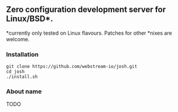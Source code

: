 
## Zero configuration development server for Linux/BSD*.

*currently only tested on Linux flavours. Patches for other *nixes are welcome.

### Installation

    git clone https://github.com/webstream-io/josh.git
    cd josh
    ./install.sh

### About name

TODO
